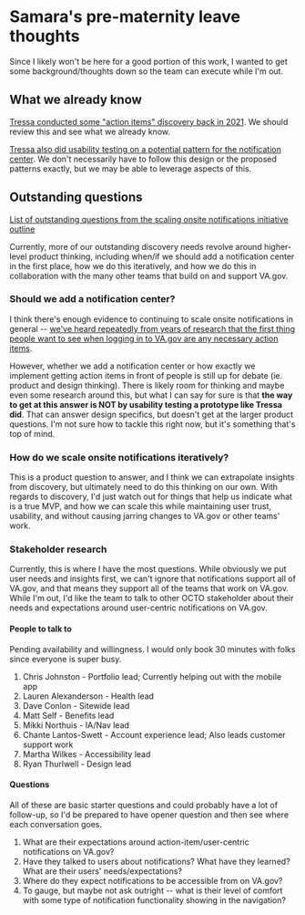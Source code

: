 # Samara's pre-maternity leave thoughts

Since I likely won't be here for a good portion of this work, I wanted to get some background/thoughts down so the team can execute while I'm out.

## What we already know

[Tressa conducted some "action items" discovery back in 2021](https://github.com/department-of-veterans-affairs/va.gov-team/tree/master/products/identity-personalization/onsite-notifications/2021-action-items-discovery). We should review this and see what we already know.

[Tressa also did usability testing on a potential pattern for the notification center](https://github.com/department-of-veterans-affairs/va.gov-team/blob/master/products/identity-personalization/onsite-notifications/2021-action-items-discovery/research/alerts-discovery-research-summary.md). We don't necessarily have to follow this design or the proposed patterns exactly, but we may be able to leverage aspects of this.

## Outstanding questions

[List of outstanding questions from the scaling onsite notifications initiative outline](https://github.com/department-of-veterans-affairs/va.gov-team/tree/master/products/identity-personalization/onsite-notifications/2023-scaling-onsite-notifications#notification-center)

Currently, more of our outstanding discovery needs revolve around higher-level product thinking, including when/if we should add a notification center in the first place, how we do this iteratively, and how we do this in collaboration with the many other teams that build on and support VA.gov.

### Should we add a notification center?

I think there's enough evidence to continuing to scale onsite notifications in general -- [we've heard repeatedly from years of research that the first thing people want to see when logging in to VA.gov are any necessary action items](https://github.com/department-of-veterans-affairs/va.gov-team/tree/master/products/identity-personalization/onsite-notifications/2021-action-items-discovery#overview). 

However, whether we add a notification center or how exactly we implement getting action items in front of people is still up for debate (ie. product and design thinking). There is likely room for thinking and maybe even some research around this, but what I can say for sure is that **the way to get at this answer is NOT by usability testing a prototype like Tressa did**. That can answer design specifics, but doesn't get at the larger product questions. I'm not sure how to tackle this right now, but it's something that's top of mind.

### How do we scale onsite notifications iteratively?

This is a product question to answer, and I think we can extrapolate insights from discovery, but ultimately need to do this thinking on our own. With regards to discovery, I'd just watch out for things that help us indicate what is a true MVP, and how we can scale this while maintaining user trust, usability, and without causing jarring changes to VA.gov or other teams' work.

### Stakeholder research

Currently, this is where I have the most questions. While obviously we put user needs and insights first, we can't ignore that notifications support all of VA.gov, and that means they support all of the teams that work on VA.gov. While I'm out, I'd like the team to talk to other OCTO stakeholder about their needs and expectations around user-centric notifications on VA.gov.

#### People to talk to 

Pending availability and willingness. I would only book 30 minutes with folks since everyone is super busy.

1. Chris Johnston - Portfolio lead; Currently helping out with the mobile app
2. Lauren Alexanderson - Health lead
3. Dave Conlon - Sitewide lead
4. Matt Self - Benefits lead
5. Mikki Northuis - IA/Nav lead
6. Chante Lantos-Swett - Account experience lead; Also leads customer support work
7. Martha Wilkes - Accessibility lead
8. Ryan Thurlwell - Design lead

#### Questions

All of these are basic starter questions and could probably have a lot of follow-up, so I'd be prepared to have opener question and then see where each conversation goes.

1. What are their expectations around action-item/user-centric notifications on VA.gov? 
2. Have they talked to users about notifications? What have they learned? What are their users' needs/expectations?
3. Where do they expect notifications to be accessible from on VA.gov?
4. To gauge, but maybe not ask outright -- what is their level of comfort with some type of notification functionality showing in the navigation?
